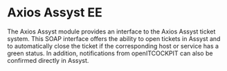 # Axios Assyst <span class="badge badge-danger badge-outlined" title="Enterprise Edition">EE</span>

The Axios Assyst module provides an interface to the Axios Assyst ticket system. This SOAP interface offers the ability to open tickets in Assyst and to automatically close the ticket if the corresponding host or service has a green status. In addition, notifications from openITCOCKPIT can also be confirmed directly in Assyst.

